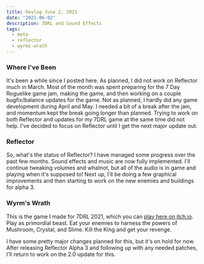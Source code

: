 ```yaml
---
title: Devlog June 2, 2021
date: "2021-06-02"
description: 7DRL and Sound Effects
tags:
  - meta
  - reflector
  - wyrms-wrath
---
```


### Where I've Been

It's been a while since I posted here. As planned, I did not work on Reflector much in March. Most of the month was spent preparing for the 7 Day Roguelike game jam, making the game, and then working on a couple bugfix/balance updates for the game. Not as planned, I hardly did any game development during April and May. I needed a bit of a break after the jam, and momentum kept the break going longer than planned. Trying to work on both Reflector and updates for my 7DRL game at the same time did not help. I've decided to focus on Reflector until I get the next major update out.

### Reflector

So, what's the status of Reflector? I have managed some progress over the past few months. Sound effects and music are now fully implemented. I'll continue tweaking volumes and whatnot, but all of the audio is in game and playing when it's supposed to! Next up, I'll be doing a few graphical improvements and then starting to work on the new enemies and buildings for alpha 3.

### Wyrm's Wrath

This is the game I made for 7DRL 2021, which you can [play here on itch.io](https://mscottmoore.itch.io/wyrms-wrath). Play as primordial beast. Eat your enemies to harness the powers of Mushroom, Crystal, and Slime. Kill the King and get your revenge.

I have some pretty major changes planned for this, but it's on hold for now. After releasing Reflector Alpha 3 and following up with any needed patches, I'll return to work on the 2.0 update for this.
